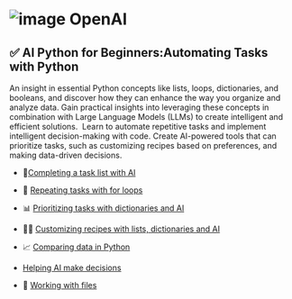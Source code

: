 # ![image](https://github.com/user-attachments/assets/35f315f5-15fb-4236-9f1d-9ee2554b7d56) OpenAI

## ✅ AI Python for Beginners:Automating Tasks with Python    
An insight in  essential Python concepts like lists, loops, dictionaries, and booleans, and discover how they can enhance the way you organize and analyze data. Gain practical insights into leveraging these concepts in combination with Large Language Models (LLMs) to create intelligent and efficient solutions.  Learn to automate repetitive tasks and implement intelligent decision-making with code. Create AI-powered tools that can prioritize tasks, such as customizing recipes based on preferences, and making data-driven decisions.

- 📝[Completing a task list with AI](https://github.com/16032022/DeepLearningAI-OpenAI-projects/blob/main/AI-Python-Automating-Tasks-with-Python/Completing_task_list_with_AI.ipynb)  
  
- 🔄 [Repeating tasks with for loops](https://github.com/16032022/DeepLearningAI-OpenAI-projects/blob/main/AI-Python-Automating-Tasks-with-Python/Repeating_tasks_with_for_loops.ipynb)  

- 📊 [Prioritizing tasks with dictionaries and AI](https://github.com/16032022/DeepLearningAI-OpenAI-projects/blob/main/AI-Python-Automating-Tasks-with-Python/Prioritizing_tasks_with_dictionaries_and_AI.ipynb)   
   
- 🧑‍🍳 [Customizing recipes with lists, dictionaries and AI](https://github.com/16032022/DeepLearningAI-OpenAI-projects/blob/main/AI-Python-Automating-Tasks-with-Python/Customizing_recipes_with_lists_dictionaries_and_AI.ipynb)   
  
-  📈 [Comparing data in Python](https://github.com/16032022/DeepLearningAI-OpenAI-projects/blob/main/AI-Python-Automating-Tasks-with-Python/Comparing_data_in_Python.ipynb)  
   
- [Helping AI make decisions](https://github.com/16032022/DeepLearningAI-OpenAI-projects/blob/main/AI-Python-Automating-Tasks-with-Python/Helping_AI_make_decisions.ipynb)   
     
- 📂 [Working with files](https://github.com/16032022/DeepLearningAI-OpenAI-projects/blob/main/AI-Python-Automating-Tasks-with-Python/Working_with_files.ipynb) 


